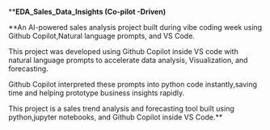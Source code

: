 ****EDA_Sales_Data_Insights (Co-pilot -Driven)**

**An AI-powered sales analysis project built during vibe coding week using Github Copilot,Natural language prompts, and VS Code.

This project was developed using Github Copilot inside VS code with natural language prompts to accelerate data analysis,
Visualization, and forecasting.

Github Copilot interpreted these prompts into python code instantly,saving time and helping prototype business insights rapidly.

This project is a sales trend analysis and forecasting tool built using python,jupyter notebooks, and Github Copilot inside VS Code.**

